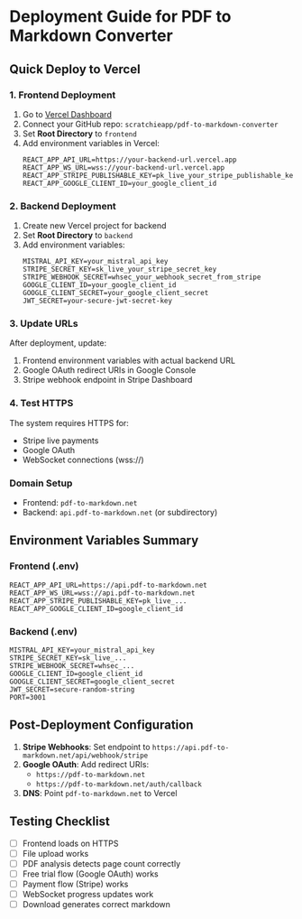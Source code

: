 # Deployment Guide for PDF to Markdown Converter

## Quick Deploy to Vercel

### 1. Frontend Deployment
1. Go to [Vercel Dashboard](https://vercel.com)
2. Connect your GitHub repo: `scratchieapp/pdf-to-markdown-converter`
3. Set **Root Directory** to `frontend`
4. Add environment variables in Vercel:
   ```
   REACT_APP_API_URL=https://your-backend-url.vercel.app
   REACT_APP_WS_URL=wss://your-backend-url.vercel.app
   REACT_APP_STRIPE_PUBLISHABLE_KEY=pk_live_your_stripe_publishable_key
   REACT_APP_GOOGLE_CLIENT_ID=your_google_client_id
   ```

### 2. Backend Deployment
1. Create new Vercel project for backend
2. Set **Root Directory** to `backend`
3. Add environment variables:
   ```
   MISTRAL_API_KEY=your_mistral_api_key
   STRIPE_SECRET_KEY=sk_live_your_stripe_secret_key
   STRIPE_WEBHOOK_SECRET=whsec_your_webhook_secret_from_stripe
   GOOGLE_CLIENT_ID=your_google_client_id
   GOOGLE_CLIENT_SECRET=your_google_client_secret
   JWT_SECRET=your-secure-jwt-secret-key
   ```

### 3. Update URLs
After deployment, update:
1. Frontend environment variables with actual backend URL
2. Google OAuth redirect URIs in Google Console
3. Stripe webhook endpoint in Stripe Dashboard

### 4. Test HTTPS
The system requires HTTPS for:
- Stripe live payments
- Google OAuth
- WebSocket connections (wss://)

### Domain Setup
- Frontend: `pdf-to-markdown.net`
- Backend: `api.pdf-to-markdown.net` (or subdirectory)

## Environment Variables Summary

### Frontend (.env)
```
REACT_APP_API_URL=https://api.pdf-to-markdown.net
REACT_APP_WS_URL=wss://api.pdf-to-markdown.net
REACT_APP_STRIPE_PUBLISHABLE_KEY=pk_live_...
REACT_APP_GOOGLE_CLIENT_ID=google_client_id
```

### Backend (.env)
```
MISTRAL_API_KEY=your_mistral_api_key
STRIPE_SECRET_KEY=sk_live_...
STRIPE_WEBHOOK_SECRET=whsec_...
GOOGLE_CLIENT_ID=google_client_id
GOOGLE_CLIENT_SECRET=google_client_secret
JWT_SECRET=secure-random-string
PORT=3001
```

## Post-Deployment Configuration

1. **Stripe Webhooks**: Set endpoint to `https://api.pdf-to-markdown.net/api/webhook/stripe`
2. **Google OAuth**: Add redirect URIs:
   - `https://pdf-to-markdown.net`
   - `https://pdf-to-markdown.net/auth/callback`
3. **DNS**: Point `pdf-to-markdown.net` to Vercel

## Testing Checklist
- [ ] Frontend loads on HTTPS
- [ ] File upload works
- [ ] PDF analysis detects page count correctly
- [ ] Free trial flow (Google OAuth) works
- [ ] Payment flow (Stripe) works
- [ ] WebSocket progress updates work
- [ ] Download generates correct markdown